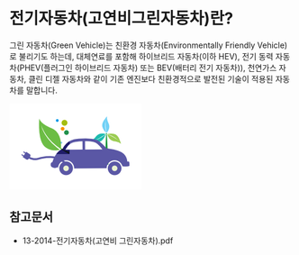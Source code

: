 # 전기자동차(고연비그린자동차)란?

그린 자동차(Green Vehicle)는 친환경 자동차(Environmentally Friendly Vehicle)로 불리기도 하는데, 대체연료를 포함해 하이브리드 자동차(이하 HEV), 전기 동력 자동차(PHEV(플러그인 하이브리드 자동차) 또는 BEV(배터리 전기 자동차)), 천연가스 자동차, 클린 디젤 자동차와 같이 기존 엔진보다 친환경적으로 발전된 기술이 적용된 자동차를 말합니다.

![](./images/전기자동차_Q1_1_1.PNG)

## 참고문서
- 13-2014-전기자동차(고연비 그린자동차).pdf